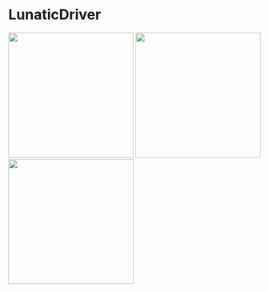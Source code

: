 # LunaticDriver


<p >
  <img src="https://pp.userapi.com/c846019/v846019011/5a34c/RRZDwYhKEzE.jpg" width="250"/>
  <img src="https://sun9-7.userapi.com/c840529/v840529011/84e33/3GvcKuP5HC4.jpg" width="250"/>
  <img src="https://pp.userapi.com/c834403/v834403011/14b6b3/ehcQEYHREBw.jpg" width="250"/>
</p>
